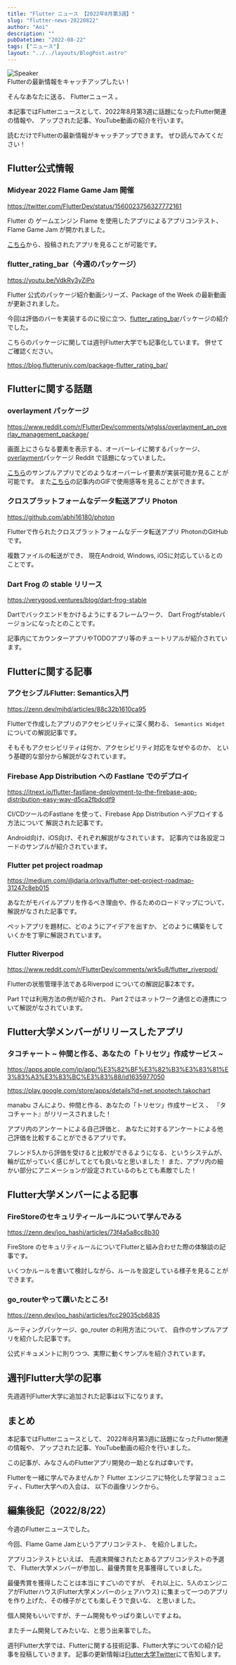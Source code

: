 ```yaml
---
title: "Flutter ニュース 【2022年8月第3週】"
slug: "flutter-news-20220822"
author: "Aoi"
description: ""
pubDatetime: "2022-08-22"
tags: ["ニュース"]
layout: "../../layouts/BlogPost.astro"
---
```


<div class="speech-bubble-container">
  <div class="speech-bubble-avatar">
    <img src="/images/wp-content/themes/cocoon-master/images/man.webp" alt="Speaker" />
  </div>
  <div class="speech-bubble">
    <div class="speech-bubble-content">
      Flutterの最新情報をキャッチアップしたい！
    </div>
    <div class="speech-bubble-arrow arrow-left"></div>
  </div>
</div>

そんなあなたに送る、 Flutterニュース 。

本記事ではFlutterニュースとして、2022年8月第3週に話題になったFlutter関連の情報や、
アップされた記事、YouTube動画の紹介を行います。

読むだけでFlutterの最新情報がキャッチアップできます。 ぜひ読んでみてください！

## Flutter公式情報

### Midyear 2022 Flame Game Jam 開催

https://twitter.com/FlutterDev/status/1560023756327772161

Flutter の ゲームエンジン Flame を使用したアプリによるアプリコンテスト、
Flame Game Jam が開かれました。

[こちら](https://itch.io/jam/2nd-flame-game-jam/entries)から、投稿されたアプリを見ることが可能です。

### flutter_rating_bar（今週のパッケージ）

https://youtu.be/VdkRy3yZiPo

Flutter 公式のパッケージ紹介動画シリーズ、Package of the Week の最新動画が更新されました。

今回は評価のバーを実装するのに役に立つ、[flutter_rating_bar](https://pub.dev/packages/flutter_rating_bar)パッケージの紹介でした。

こちらのパッケージに関しては週刊Flutter大学でも記事化しています。
併せてご確認ください。

https://blog.flutteruniv.com/package-flutter_rating_bar/

## Flutterに関する話題

### overlayment パッケージ

https://www.reddit.com/r/FlutterDev/comments/wtglss/overlayment_an_overlay_management_package/

画面上にさらなる要素を表示する、オーバーレイに関するパッケージ、[overlayment](https://pub.dev/packages/overlayment)パッケージ
Reddit で話題になっていました。

[こちら](https://overlayment.netlify.app/#/)のサンプルアプリでどのようなオーバーレイ要素が実装可能か見ることが可能です。
また[こちら](https://medium.com/@SchabanBo/overlayment-an-overlay-management-package-2dbdd9c2b1bb)の記事内のGIFで使用感等を見ることができます。

### クロスプラットフォームなデータ転送アプリ Photon

https://github.com/abhi16180/photon

Flutterで作られたクロスプラットフォームなデータ転送アプリ PhotonのGitHub です。

複数ファイルの転送ができ、
現在Android, Windows, iOSに対応しているとのことです。

### Dart Frog の stable リリース

https://verygood.ventures/blog/dart-frog-stable

Dartでバックエンドをかけるようにするフレームワーク、
Dart Frogがstableバージョンになったとのことです。

記事内にてカウンターアプリやTODOアプリ等のチュートリアルが紹介されています。

## Flutterに関する記事

### **アクセシブルFlutter: Semantics入門**

https://zenn.dev/mjhd/articles/88c32b1610ca95

Flutterで作成したアプリのアクセシビリティに深く関わる、
`Semantics Widget`についての解説記事です。

そもそもアクセシビリティは何か、アクセシビリティ対応をなぜやるのか、
という基礎的な部分から解説がなされています。

### Firebase App Distribution への Fastlane でのデプロイ

https://itnext.io/flutter-fastlane-deployment-to-the-firebase-app-distribution-easy-way-d5ca2fbdcdf9

CI/CDツールのFastlane を使って、Firebase App Distribution へデプロイする方法について
解説された記事です。

Android向け、iOS向け、それぞれ解説がなされています。
記事内では各設定コードのサンプルが紹介されています。

### Flutter pet project roadmap

https://medium.com/@daria.orlova/flutter-pet-project-roadmap-31247c8eb015

あなたがモバイルアプリを作るべき理由や、作るためのロードマップについて、
解説がなされた記事です。

ペットアプリを題材に、どのようにアイデアを出すか、
どのように構築をしていくかを丁寧に解説されています。

### Flutter Riverpod

https://www.reddit.com/r/FlutterDev/comments/wrk5u8/flutter_riverpod/

Flutterの状態管理手法であるRiverpod についての解説記事2本です。

Part 1では利用方法の例が紹介され、
Part 2ではネットワーク通信との連携について解説がなされています。

## Flutter大学メンバーがリリースしたアプリ

### タコチャート ~ 仲間と作る、あなたの「トリセツ」作成サービス ~

https://apps.apple.com/jp/app/%E3%82%BF%E3%82%B3%E3%83%81%E3%83%A3%E3%83%BC%E3%83%88/id1635977050

https://play.google.com/store/apps/details?id=net.snootech.takochart

manabu さんにより、仲間と作る、あなたの「トリセツ」作成サービス 、
『タコチャート』がリリースされました！

アプリ内のアンケートによる自己評価と、
あなたに対するアンケートによる他己評価を比較することができるアプリです。

フレンド5人から評価を受けると比較ができるようになる、というシステムが、
輪が広がっていく感じがしてとても良いなと思いました！
また、アプリ内の細かい部分にアニメーションが設定されているのもとても素敵でした！

## Flutter大学メンバーによる記事

### **FireStoreのセキュリティールールについて学んでみる**

https://zenn.dev/joo_hashi/articles/73f4a5a8cc8b30

FireStore のセキュリティルールについてFlutterと組み合わせた際の体験談の記事です。

いくつかルールを書いて検討しながら、ルールを設定している様子を見ることができます。

### **go_routerやって躓いたところ!**

https://zenn.dev/joo_hashi/articles/fcc29035cb6835

ルーティングパッケージ、go_router の利用方法について、
自作のサンプルアプリを紹介した記事です。

公式ドキュメントに則りつつ、実際に動くサンプルを紹介されています。

## 週刊Flutter大学の記事

先週週刊Flutter大学に追加された記事は以下になります。

## まとめ


本記事ではFlutterニュースとして、
2022年8月第3週に話題になったFlutter関連の情報や、
アップされた記事、YouTube動画の紹介を行いました。

この記事が、みなさんのFlutterアプリ開発の一助となれば幸いです。

Flutterを一緒に学んでみませんか？
Flutter エンジニアに特化した学習コミュニティ、Flutter大学への入会は、
以下の画像リンクから。

## 編集後記（2022/8/22）

今週のFlutterニュースでした。

今回、Flame Game Jamというアプリコンテスト、
を紹介しました。

アプリコンテストといえば、
先週末開催されたとあるアプリコンテストの予選で、
Flutter大学メンバーが参加し、最優秀賞を見事獲得していました。

最優秀賞を獲得したことは本当にすごいのですが、
それ以上に、5人のエンジニアがFlutterハウス(Flutter大学メンバーのシェアハウス)
に集まって一つのアプリを作り上げた、その様子がとても楽しそうで良いな、
と思いました。

個人開発もいいですが、チーム開発もやっぱり楽しいですよね。

またチーム開発してみたいな、と思う出来事でした。

週刊Flutter大学では、Flutterに関する技術記事、Flutter大学についての紹介記事を投稿していきます。
記事の更新情報は[Flutter大学Twitter](https://twitter.com/FlutterUniv)にて告知します。
